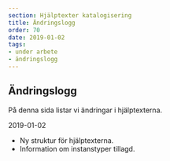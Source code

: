 ```yaml
---
section: Hjälptexter katalogisering
title: Ändringslogg
order: 70
date: 2019-01-02
tags:
- under arbete
- ändringslogg
--- 
```


## Ändringslogg

På denna sida listar vi ändringar i hjälptexterna.


2019-01-02

* Ny struktur för hjälptexterna.
* Information om instanstyper tillagd.

